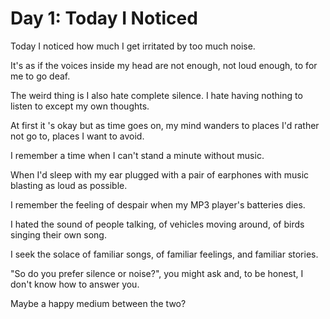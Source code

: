 # Day 1: Today I Noticed

Today I noticed how much I get irritated by too much noise.

It's as if the voices inside my head are not enough, not loud enough, to for me to go deaf.

The weird thing is I also hate complete silence. I hate having nothing to listen to except my own thoughts.

At first it 's okay but as time goes on, my mind wanders to places I'd rather not go to, places I want to avoid.

I remember a time when I can't stand a minute without music.

When I'd sleep with my ear plugged with a pair of earphones with music blasting as loud as possible.

I remember the feeling of despair when my MP3 player's batteries dies.

I hated the sound of people talking, of vehicles moving around, of birds singing their own song.

I seek the solace of familiar songs, of familiar feelings, and familiar stories.

"So do you prefer silence or noise?", you might ask and, to be honest, I don't know how to answer you.

Maybe a happy medium between the two?
